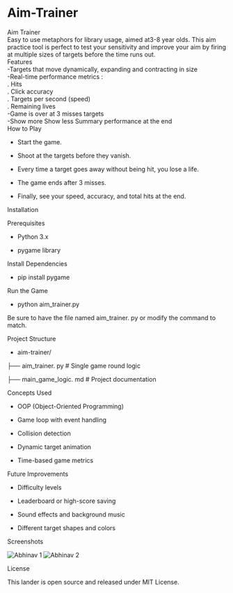 # Aim-Trainer
Aim Trainer
<br>
Easy to use metaphors for library usage, aimed at3-8 year olds. This aim practice tool is perfect to test your sensitivity and improve your aim by firing at multiple sizes of targets before the time runs out.
<br>
Features
<br>
-Targets that move dynamically, expanding and contracting in size
<br>
-Real-time performance metrics :
<br>
.  Hits
<br>
.  Click accuracy
<br>
.  Targets per second (speed)
<br>
.  Remaining lives
<br>
-Game is over at 3 misses targets
<br>
-Show more Show less Summary performance at the end
<br>
How to Play

- Start the game.

- Shoot at the targets before they vanish.

- Every time a target goes away without being hit, you lose a life.

- The game ends after 3 misses.

- Finally, see your speed, accuracy, and total hits at the end.

 Installation

Prerequisites

- Python 3.x

- pygame library

Install Dependencies

- pip install pygame

Run the Game

- python aim_trainer.py

Be sure to have the file named aim_trainer. py or modify the command to match.

Project Structure

- aim-trainer/

├── aim_trainer. py # Single game round logic

├── main_game_logic. md # Project documentation

Concepts Used

- OOP (Object-Oriented Programming)

- Game loop with event handling

- Collision detection

- Dynamic target animation

- Time-based game metrics

Future Improvements

- Difficulty levels

- Leaderboard or high-score saving

- Sound effects and background music

- Different target shapes and colors

Screenshots

![Abhinav 1](https://github.com/user-attachments/assets/d157f3cf-c253-46e5-a1bb-5881c31385df)
![Abhinav 2](https://github.com/user-attachments/assets/4b7913d2-b521-48d1-af7f-5660d8d6b9c2)

License

This lander is open source and released under MIT License.
